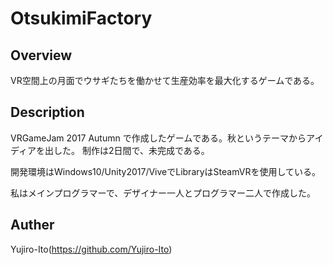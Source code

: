 # OtsukimiFactory

## Overview
VR空間上の月面でウサギたちを働かせて生産効率を最大化するゲームである。

## Description
VRGameJam 2017 Autumn で作成したゲームである。秋というテーマからアイディアを出した。
制作は2日間で、未完成である。

開発環境はWindows10/Unity2017/ViveでLibraryはSteamVRを使用している。

私はメインプログラマーで、デザイナー一人とプログラマー二人で作成した。

## Auther
Yujiro-Ito(https://github.com/Yujiro-Ito)
